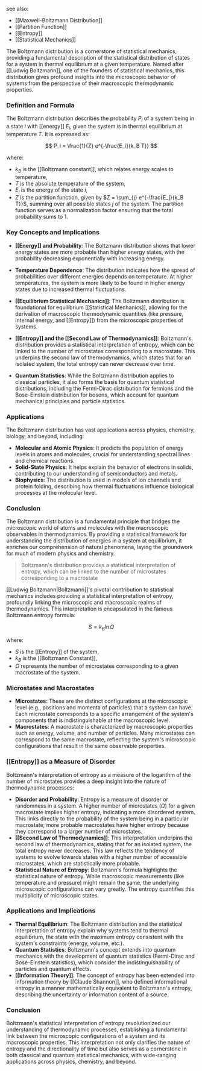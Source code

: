see also:
- [[Maxwell-Boltzmann Distribution]]
- [[Partition Function]]
- [[Entropy]]
- [[Statistical Mechanics]]

The Boltzmann distribution is a cornerstone of statistical mechanics, providing a fundamental description of the statistical distribution of states for a system in thermal equilibrium at a given temperature. Named after [[Ludwig Boltzmann]], one of the founders of statistical mechanics, this distribution gives profound insights into the microscopic behavior of systems from the perspective of their macroscopic thermodynamic properties.

### Definition and Formula

The Boltzmann distribution describes the probability $P_i$ of a system being in a state $i$ with [[energy]] $E_i$, given the system is in thermal equilibrium at temperature $T$. It is expressed as:

$$
P_i = \frac{1}{Z} e^{-\frac{E_i}{k_B T}}
$$

where:
- $k_B$ is the [[Boltzmann constant]], which relates energy scales to temperature,
- $T$ is the absolute temperature of the system,
- $E_i$ is the energy of the state $i$,
- $Z$ is the partition function, given by $Z = \sum_{j} e^{-\frac{E_j}{k_B T}}$, summing over all possible states $j$ of the system. The partition function serves as a normalization factor ensuring that the total probability sums to 1.

### Key Concepts and Implications

- **[[Energy]] and Probability**: The Boltzmann distribution shows that lower energy states are more probable than higher energy states, with the probability decreasing exponentially with increasing energy.

- **Temperature Dependence**: The distribution indicates how the spread of probabilities over different energies depends on temperature. At higher temperatures, the system is more likely to be found in higher energy states due to increased thermal fluctuations.

- **[[Equilibrium Statistical Mechanics]]**: The Boltzmann distribution is foundational for equilibrium [[Statistical Mechanics]], allowing for the derivation of macroscopic thermodynamic quantities (like pressure, internal energy, and [[Entropy]]) from the microscopic properties of systems.

- **[[Entropy]] and the [[Second Law of Thermodynamics]]**: Boltzmann's distribution provides a statistical interpretation of entropy, which can be linked to the number of microstates corresponding to a macrostate. This underpins the second law of thermodynamics, which states that for an isolated system, the total entropy can never decrease over time.

- **Quantum Statistics**: While the Boltzmann distribution applies to classical particles, it also forms the basis for quantum statistical distributions, including the Fermi-Dirac distribution for fermions and the Bose-Einstein distribution for bosons, which account for quantum mechanical principles and particle statistics.

### Applications

The Boltzmann distribution has vast applications across physics, chemistry, biology, and beyond, including:

- **Molecular and Atomic Physics**: It predicts the population of energy levels in atoms and molecules, crucial for understanding spectral lines and chemical reactions.
- **Solid-State Physics**: It helps explain the behavior of electrons in solids, contributing to our understanding of semiconductors and metals.
- **Biophysics**: The distribution is used in models of ion channels and protein folding, describing how thermal fluctuations influence biological processes at the molecular level.

### Conclusion

The Boltzmann distribution is a fundamental principle that bridges the microscopic world of atoms and molecules with the macroscopic observables in thermodynamics. By providing a statistical framework for understanding the distribution of energies in a system at equilibrium, it enriches our comprehension of natural phenomena, laying the groundwork for much of modern physics and chemistry.


>Boltzmann's distribution provides a statistical interpretation of entropy, which can be linked to the number of microstates corresponding to a macrostate

[[Ludwig Boltzmann|Boltzmann]]'s pivotal contribution to statistical mechanics includes providing a statistical interpretation of entropy, profoundly linking the microscopic and macroscopic realms of thermodynamics. This interpretation is encapsulated in the famous Boltzmann entropy formula:

$$
S = k_B \ln \Omega
$$

where:
- $S$ is the [[Entropy]] of the system,
- $k_B$ is the [[Boltzmann Constant]],
- $\Omega$ represents the number of microstates corresponding to a given macrostate of the system.

### Microstates and Macrostates

- **Microstates**: These are the distinct configurations at the microscopic level (e.g., positions and momenta of particles) that a system can have. Each microstate corresponds to a specific arrangement of the system's components that is indistinguishable at the macroscopic level.
- **Macrostates**: A macrostate is characterized by macroscopic properties such as energy, volume, and number of particles. Many microstates can correspond to the same macrostate, reflecting the system's microscopic configurations that result in the same observable properties.

### [[Entropy]] as a Measure of Disorder

Boltzmann's interpretation of entropy as a measure of the logarithm of the number of microstates provides a deep insight into the nature of thermodynamic processes:

- **Disorder and Probability**: Entropy is a measure of disorder or randomness in a system. A higher number of microstates ($\Omega$) for a given macrostate implies higher entropy, indicating a more disordered system. This links directly to the probability of the system being in a particular macrostate; more probable macrostates have higher entropy because they correspond to a larger number of microstates.
- **[[Second Law of Thermodynamics]]**: This interpretation underpins the second law of thermodynamics, stating that for an isolated system, the total entropy never decreases. This law reflects the tendency of systems to evolve towards states with a higher number of accessible microstates, which are statistically more probable.
- **Statistical Nature of Entropy**: Boltzmann's formula highlights the statistical nature of entropy. While macroscopic measurements (like temperature and pressure) might remain the same, the underlying microscopic configurations can vary greatly. The entropy quantifies this multiplicity of microscopic states.

### Applications and Implications

- **Thermal Equilibrium**: The Boltzmann distribution and the statistical interpretation of entropy explain why systems tend to thermal equilibrium, the state with the maximum entropy consistent with the system's constraints (energy, volume, etc.).
- **Quantum Statistics**: Boltzmann's concept extends into quantum mechanics with the development of quantum statistics (Fermi-Dirac and Bose-Einstein statistics), which consider the indistinguishability of particles and quantum effects.
- **[[Information Theory]]**: The concept of entropy has been extended into information theory by [[Claude Shannon]], who defined informational entropy in a manner mathematically equivalent to Boltzmann's entropy, describing the uncertainty or information content of a source.

### Conclusion

Boltzmann's statistical interpretation of entropy revolutionized our understanding of thermodynamic processes, establishing a fundamental link between the microscopic configurations of a system and its macroscopic properties. This interpretation not only clarifies the nature of entropy and the directionality of time but also serves as a cornerstone in both classical and quantum statistical mechanics, with wide-ranging applications across physics, chemistry, and beyond.